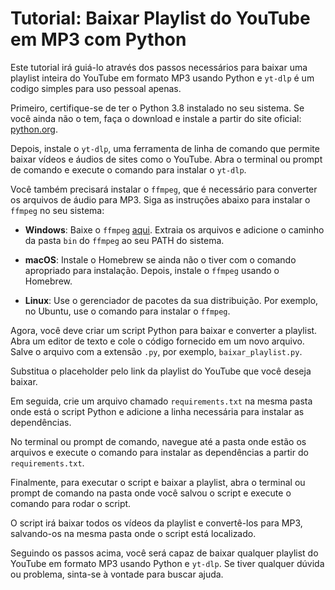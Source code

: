 # Tutorial: Baixar Playlist do YouTube em MP3 com Python

Este tutorial irá guiá-lo através dos passos necessários para baixar uma playlist inteira do YouTube em formato MP3 usando Python e `yt-dlp` é um codigo simples para uso pessoal apenas.

Primeiro, certifique-se de ter o Python 3.8 instalado no seu sistema. Se você ainda não o tem, faça o download e instale a partir do site oficial: [python.org](https://www.python.org/downloads/release/python-380/).

Depois, instale o `yt-dlp`, uma ferramenta de linha de comando que permite baixar vídeos e áudios de sites como o YouTube. Abra o terminal ou prompt de comando e execute o comando para instalar o `yt-dlp`.

Você também precisará instalar o `ffmpeg`, que é necessário para converter os arquivos de áudio para MP3. Siga as instruções abaixo para instalar o `ffmpeg` no seu sistema:

- **Windows**: Baixe o `ffmpeg` [aqui](https://ffmpeg.org/download.html). Extraia os arquivos e adicione o caminho da pasta `bin` do `ffmpeg` ao seu PATH do sistema.

- **macOS**: Instale o Homebrew se ainda não o tiver com o comando apropriado para instalação. Depois, instale o `ffmpeg` usando o Homebrew.

- **Linux**: Use o gerenciador de pacotes da sua distribuição. Por exemplo, no Ubuntu, use o comando para instalar o `ffmpeg`.

Agora, você deve criar um script Python para baixar e converter a playlist. Abra um editor de texto e cole o código fornecido em um novo arquivo. Salve o arquivo com a extensão `.py`, por exemplo, `baixar_playlist.py`.

Substitua o placeholder pelo link da playlist do YouTube que você deseja baixar.

Em seguida, crie um arquivo chamado `requirements.txt` na mesma pasta onde está o script Python e adicione a linha necessária para instalar as dependências.

No terminal ou prompt de comando, navegue até a pasta onde estão os arquivos e execute o comando para instalar as dependências a partir do `requirements.txt`.

Finalmente, para executar o script e baixar a playlist, abra o terminal ou prompt de comando na pasta onde você salvou o script e execute o comando para rodar o script.

O script irá baixar todos os vídeos da playlist e convertê-los para MP3, salvando-os na mesma pasta onde o script está localizado.

Seguindo os passos acima, você será capaz de baixar qualquer playlist do YouTube em formato MP3 usando Python e `yt-dlp`. Se tiver qualquer dúvida ou problema, sinta-se à vontade para buscar ajuda.
